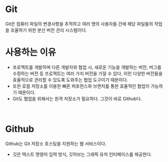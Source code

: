# Git

Git은 컴퓨터 파일의 변경사항을 추적하고 여러 명의 사용자들 간에 해당 파일들의 작업을 조율하기 위한 분산 버전 관리 시스템이다.

# 사용하는 이유

- 프로젝트를 개발하며 다른 개발자와 협업 시, 새로운 기능을 개발하는 버전, 버그를 수정하는 버전 등 프로젝트는 여러 가지 버전을 가질 수 있다. 이런 다양한 버전들을 효율적으로 관리할 수 있도록 도와주는 협업 도구이기 때문이다.
- 또한 로컬 저장소를 이용한 빠른 퍼포먼스와 브랜치를 통한 효율적인 협업이 가능하기 때문이다.
- Git도 협업을 위해서는 원격 저장소가 필요하다. 그것이 바로 Github다.

<br>

# Github

Github는 Git 저장소 호스팅을 지원하는 웹 서비스이다.



- 깃은 텍스트 명령어 입력 방식, 깃허브는 그래픽 유저 인터페이스를 제공한다.